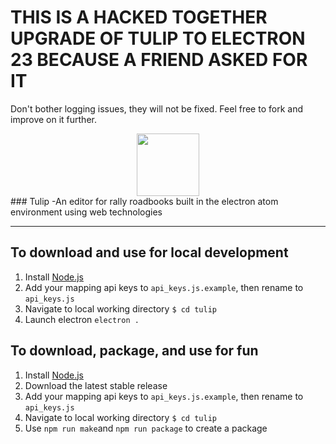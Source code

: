 # THIS IS A HACKED TOGETHER UPGRADE OF TULIP TO ELECTRON 23 BECAUSE A FRIEND ASKED FOR IT
Don't bother logging issues, they will not be fixed.
Feel free to fork and improve on it further.

<div align="center">
  <img src="https://github.com/SenorDrewMitchell/tulip/blob/master/assets/tulip-logo3.png" width="100" height="100" />
</div>
###  Tulip
-An editor for rally roadbooks built in the electron atom environment using web technologies

****

## To download and use for local development
1. Install [Node.js](https://nodejs.org/)
2. Add your mapping api keys to `api_keys.js.example`, then rename to `api_keys.js`
3. Navigate to local working directory `$ cd tulip`
4. Launch electron `electron .`

## To download, package, and use for fun
1. Install [Node.js](https://nodejs.org/)
2. Download the latest stable release
3. Add your mapping api keys to `api_keys.js.example`, then rename to `api_keys.js`
4. Navigate to local working directory `$ cd tulip`
6. Use `npm run make`and `npm run package` to create a package
